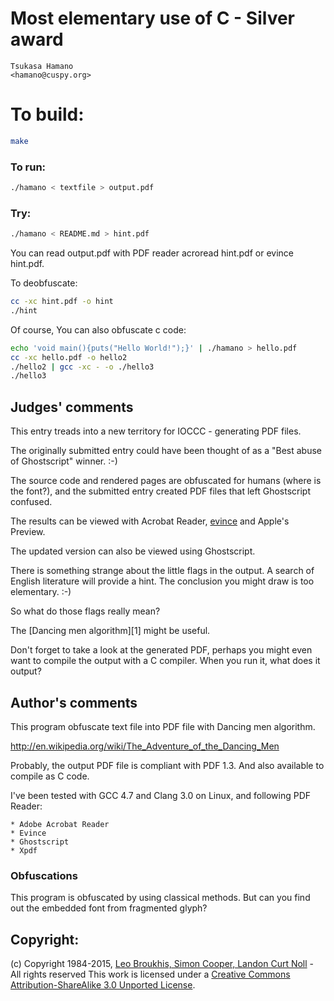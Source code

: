 # Most elementary use of C - Silver award

    Tsukasa Hamano  
    <hamano@cuspy.org>  

# To build:

```sh
make
```

### To run:

```sh
./hamano < textfile > output.pdf
```

### Try:

```sh
./hamano < README.md > hint.pdf
```

You can read output.pdf with PDF reader acroread hint.pdf or evince hint.pdf.

To deobfuscate:

```sh
cc -xc hint.pdf -o hint
./hint
```

Of course, You can also obfuscate c code:

```sh
echo 'void main(){puts("Hello World!");}' | ./hamano > hello.pdf
cc -xc hello.pdf -o hello2
./hello2 | gcc -xc - -o ./hello3
./hello3
```

## Judges' comments

This entry treads into a new territory for IOCCC - generating PDF files.

The originally submitted entry could have been thought of as a "Best abuse of
Ghostscript" winner.  :-)

The source code and rendered pages are obfuscated for humans (where
is the font?), and the submitted entry created PDF files that left Ghostscript
confused.

The results can be viewed with Acrobat Reader,
[evince](http://en.wikipedia.org/wiki/Evince) and Apple's Preview.

The updated version can also be viewed using Ghostscript.

There is something strange about the little flags in the output.
A search of English literature will provide a hint.  The conclusion
you might draw is too elementary.  :-)

So what do those flags really mean?

The [Dancing men algorithm][1] might be useful.

Don't forget to take a look at the generated PDF, perhaps you might even want
to compile the output with a C compiler.  When you run it, what does it
output?

## Author's comments

This program obfuscate text file into PDF file with Dancing men
algorithm.

<http://en.wikipedia.org/wiki/The_Adventure_of_the_Dancing_Men>

Probably, the output PDF file is compliant with PDF 1.3. And also
available to compile as C code.

I've been tested with GCC 4.7 and Clang 3.0 on Linux, and following
PDF Reader:

    * Adobe Acrobat Reader
    * Evince
    * Ghostscript
    * Xpdf

### Obfuscations

This program is obfuscated by using classical methods.
But can you find out the embedded font from fragmented glyph?

## Copyright:

(c) Copyright 1984-2015, [Leo Broukhis, Simon Cooper, Landon Curt Noll][judges] - All rights reserved
This work is licensed under a [Creative Commons Attribution-ShareAlike 3.0 Unported License][cc].

[judges]: http://www.ioccc.org/judges.html
[cc]: http://creativecommons.org/licenses/by-sa/3.0/
